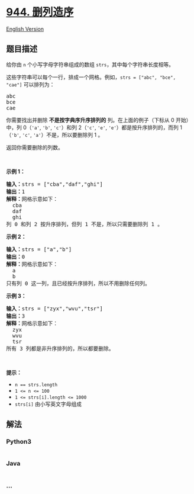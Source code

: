# [944. 删列造序](https://leetcode-cn.com/problems/delete-columns-to-make-sorted)

[English Version](/solution/0900-0999/0944.Delete%20Columns%20to%20Make%20Sorted/README_EN.md)

## 题目描述

<!-- 这里写题目描述 -->

<p>给你由 <code>n</code> 个小写字母字符串组成的数组 <code>strs</code>，其中每个字符串长度相等。</p>

<p>这些字符串可以每个一行，排成一个网格。例如，<code>strs = ["abc", "bce", "cae"]</code> 可以排列为：</p>

<pre>
abc
bce
cae</pre>

<p>你需要找出并删除 <strong>不是按字典序升序排列的</strong> 列。在上面的例子（下标从 0 开始）中，列 0（<code>'a'</code>, <code>'b'</code>, <code>'c'</code>）和列 2（<code>'c'</code>, <code>'e'</code>, <code>'e'</code>）都是按升序排列的，而列 1（<code>'b'</code>, <code>'c'</code>, <code>'a'</code>）不是，所以要删除列 1 。</p>

<p>返回你需要删除的列数。</p>

<p> </p>

<p><strong>示例 1：</strong></p>

<pre>
<strong>输入：</strong>strs = ["cba","daf","ghi"]
<strong>输出：</strong>1
<strong>解释：</strong>网格示意如下：
  cba
  daf
  ghi
列 0 和列 2 按升序排列，但列 1 不是，所以只需要删除列 1 。
</pre>

<p><strong>示例 2：</strong></p>

<pre>
<strong>输入：</strong>strs = ["a","b"]
<strong>输出：</strong>0
<strong>解释：</strong>网格示意如下：
  a
  b
只有列 0 这一列，且已经按升序排列，所以不用删除任何列。
</pre>

<p><strong>示例 3：</strong></p>

<pre>
<strong>输入：</strong>strs = ["zyx","wvu","tsr"]
<strong>输出：</strong>3
<strong>解释：</strong>网格示意如下：
  zyx
  wvu
  tsr
所有 3 列都是非升序排列的，所以都要删除。
</pre>

<p> </p>

<p><strong>提示：</strong></p>

<ul>
	<li><code>n == strs.length</code></li>
	<li><code>1 <= n <= 100</code></li>
	<li><code>1 <= strs[i].length <= 1000</code></li>
	<li><code>strs[i]</code> 由小写英文字母组成</li>
</ul>

## 解法

<!-- 这里可写通用的实现逻辑 -->

<!-- tabs:start -->

### **Python3**

<!-- 这里可写当前语言的特殊实现逻辑 -->

```python

```

### **Java**

<!-- 这里可写当前语言的特殊实现逻辑 -->

```java

```

### **...**

```

```

<!-- tabs:end -->
